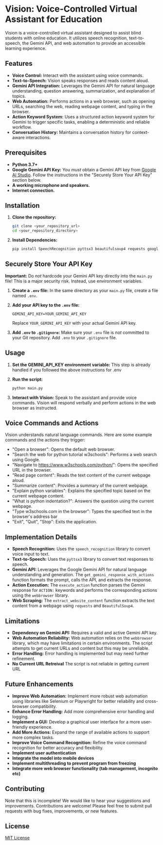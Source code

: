# Vision: Voice-Controlled Virtual Assistant for Education

Vision is a voice-controlled virtual assistant designed to assist blind students with online education.  It utilizes speech recognition, text-to-speech, the Gemini API, and web automation to provide an accessible learning experience.

## Features

*   **Voice Control:** Interact with the assistant using voice commands.
*   **Text-to-Speech:** Vision speaks responses and reads content aloud.
*   **Gemini API Integration:** Leverages the Gemini API for natural language understanding, question answering, summarization, and explanation of topics.
*   **Web Automation:** Performs actions in a web browser, such as opening URLs, searching the web, reading webpage content, and typing in the browser.
*   **Action Keyword System:** Uses a structured action keyword system for Gemini to trigger specific tasks, enabling a deterministic and reliable workflow.
*   **Conversation History:** Maintains a conversation history for context-aware interactions.

## Prerequisites

*   **Python 3.7+**
*   **Google Gemini API Key:**  You *must* obtain a Gemini API key from [Google AI Studio](https://makersuite.google.com/).  Follow the instructions in the "Securely Store Your API Key" section below.
*   **A working microphone and speakers.**
*   **Internet connection.**

## Installation

1.  **Clone the repository:**

    ```bash
    git clone <your_repository_url>
    cd <your_repository_directory>
    ```

2.  **Install Dependencies:**

    ```bash
    pip install SpeechRecognition pyttsx3 beautifulsoup4 requests google-generativeai python-dotenv
    ```

## Securely Store Your API Key

**Important:** Do *not* hardcode your Gemini API key directly into the `main.py` file! This is a major security risk.  Instead, use environment variables.

1.  **Create a `.env` file:**  In the same directory as your `main.py` file, create a file named `.env`.

2.  **Add your API key to the `.env` file:**

    ```
    GEMINI_API_KEY=YOUR_GEMINI_API_KEY
    ```

    Replace `YOUR_GEMINI_API_KEY` with your actual Gemini API key.

3.  **Add `.env` to `.gitignore`:** Make sure your `.env` file is *not* committed to your Git repository. Add `.env` to your `.gitignore` file.

## Usage

1.  **Set the GEMINI_API_KEY environment variable:** This step is already handled if you followed the above instructions for .env
2.  **Run the script:**

    ```bash
    python main.py
    ```

3.  **Interact with Vision:** Speak to the assistant and provide voice commands. Vision will respond verbally and perform actions in the web browser as instructed.

## Voice Commands and Actions

Vision understands natural language commands. Here are some example commands and the actions they trigger:

*   "Open a browser": Opens the default web browser.
*   "Search the web for python tutorial w3schools": Performs a web search using Google.
*   "Navigate to https://www.w3schools.com/python/": Opens the specified URL in the browser.
*   "Read page content": Reads the text content of the current webpage aloud.
*   "Summarize content": Provides a summary of the current webpage.
*   "Explain python variables": Explains the specified topic based on the current webpage content.
*   "What is python indentation?": Answers the question using the current webpage.
*   "Type w3schools.com in the browser": Types the specified text in the browser's address bar
*   "Exit", "Quit", "Stop": Exits the application.

## Implementation Details

*   **Speech Recognition:**  Uses the `speech_recognition` library to convert voice input to text.
*   **Text-to-Speech:** Uses the `pyttsx3` library to convert text responses to speech.
*   **Gemini API:**  Leverages the Google Gemini API for natural language understanding and generation. The `get_gemini_response_with_actions` function formats the prompt, calls the API, and extracts the response.
*   **Action Execution:** The `execute_action` function parses the Gemini response for `ACTION:` keywords and performs the corresponding actions using the `webbrowser` library.
*   **Web Scraping:** The `extract_website_content` function extracts the text content from a webpage using `requests` and `BeautifulSoup4`.

## Limitations

*   **Dependency on Gemini API:** Requires a valid and active Gemini API key.
*   **Web Automation Reliability:** Web automation relies on the `webbrowser` library, which may have limitations in certain environments.  The script attempts to get current URLs and content but this may be unreliable.
*   **Error Handling:** Error handling is implemented but may need further refinement.
*   **No Current URL Retreival** The script is not reliable in getting current URL

## Future Enhancements

*   **Improve Web Automation:** Implement more robust web automation using libraries like Selenium or Playwright for better reliability and cross-browser compatibility.
*   **Enhance Error Handling:** Add more comprehensive error handling and logging.
*   **Implement a GUI:** Develop a graphical user interface for a more user-friendly experience.
*   **Add More Actions:** Expand the range of available actions to support more complex tasks.
*   **Improve Voice Command Recognition:** Refine the voice command recognition for better accuracy and flexibility.
*   **Implement user authentication**
*   **Integrate the model into mobile devices**
*   **Implement multithreading to prevent program from freezing**
*   **Integrate more web browser functionality (tab management, incognito etc)**

## Contributing
Note that this is incomplete! We would like to hear your suggestions and improvements.
Contributions are welcome! Please feel free to submit pull requests with bug fixes, improvements, or new features.

## License

[MIT License](LICENSE)
